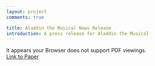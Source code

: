 ```yaml
---
layout: project
comments: true

title: Aladdin the Musical News Release
introduction: A press release for Aladdin the Musical
---
```

<center>
    <object data="/data/projects/news_release.pdf" type="application/pdf"
            width="100%" height="800px"> 
    </object>
</center>
It appears your Browser does not support PDF viewings.<br>
<a href="/data/projects/news_release.pdf"> Link to Paper </a>